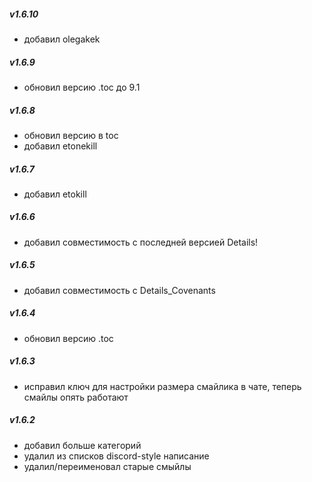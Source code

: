 ##### v1.6.10

 - добавил olegakek

##### v1.6.9

 - обновил версию .toc до 9.1

##### v1.6.8

 - обновил версию в toc
 - добавил etonekill

##### v1.6.7

 - добавил etokill

##### v1.6.6

 - добавил совместимость с последней версией Details!

##### v1.6.5

 - добавил совместимость с Details_Covenants 

##### v1.6.4

 - обновил версию .toc 

##### v1.6.3
    
 - исправил ключ для настройки размера смайлика в чате, теперь смайлы опять работают

##### v1.6.2

 - добавил больше категорий
 - удалил из списков discord-style написание
 - удалил/переименовал старые смыйлы